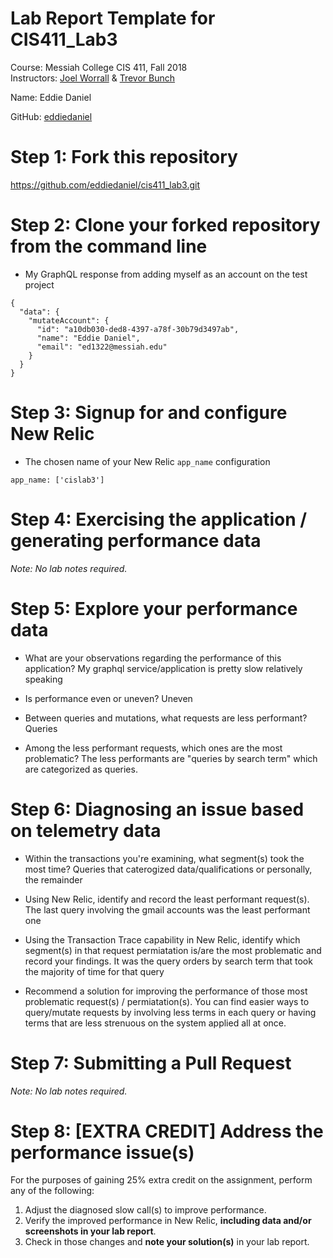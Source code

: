 # Lab Report Template for CIS411_Lab3
Course: Messiah College CIS 411, Fall 2018<br/>
Instructors: [Joel Worrall](https://github.com/tangollama) & [Trevor Bunch](https://github.com/trevordbunch)<br/>

Name: Eddie Daniel<br/>

GitHub: [eddiedaniel](https://github.com/eddiedaniel)<br/>

# Step 1: Fork this repository
https://github.com/eddiedaniel/cis411_lab3.git

# Step 2: Clone your forked repository from the command line
- My GraphQL response from adding myself as an account on the test project
```
{
  "data": {
    "mutateAccount": {
      "id": "a10db030-ded8-4397-a78f-30b79d3497ab",
      "name": "Eddie Daniel",
      "email": "ed1322@messiah.edu"
    }
  }
}
```

# Step 3: Signup for and configure New Relic
- The chosen name of your New Relic ```app_name``` configuration
```
app_name: ['cislab3']
```

# Step 4: Exercising the application / generating performance data

_Note: No lab notes required._

# Step 5: Explore your performance data
* What are your observations regarding the performance of this application? 
My graphql service/application is pretty slow relatively speaking

* Is performance even or uneven? 
Uneven

* Between queries and mutations, what requests are less performant? 
Queries

* Among the less performant requests, which ones are the most problematic?
The less performants are "queries by search term" which are categorized as queries.

# Step 6: Diagnosing an issue based on telemetry data
* Within the transactions you're examining, what segment(s) took the most time?
Queries that caterogized data/qualifications or personally, the remainder

* Using New Relic, identify and record the least performant request(s).
The last query involving the gmail accounts was the least performant one 

* Using the Transaction Trace capability in New Relic, identify which segment(s) in that request permiatation is/are the most problematic and record your findings.
It was the query orders by search term that took the majority of time for that query

* Recommend a solution for improving the performance of those most problematic request(s) / permiatation(s). You can find easier ways to query/mutate requests by involving less terms in each query or having terms that are less strenuous on the system applied all at once.

# Step 7: Submitting a Pull Request
_Note: No lab notes required._

# Step 8: [EXTRA CREDIT] Address the performance issue(s)
For the purposes of gaining 25% extra credit on the assignment, perform any of the following:
1. Adjust the diagnosed slow call(s) to improve performance. 
2. Verify the improved performance in New Relic, **including data and/or screenshots in your lab report**.
2. Check in those changes and **note your solution(s)** in your lab report.